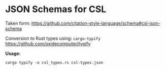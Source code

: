 # JSON Schemas for CSL

Taken form: https://github.com/citation-style-language/schema#csl-json-schema

Conversion to Rust types using: `cargo-typify` https://github.com/oxidecomputer/typify

**Usage:**

`cargo typify -o csl_types.rs csl-types.json`
